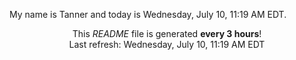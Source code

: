 My name is Tanner and today is Wednesday, July 10, 11:19 AM EDT.

<p align="center">This <i>README</i> file is generated <b>every 3 hours</b>!</br>Last refresh: Wednesday, July 10, 11:19 AM EDT<br /></p>
